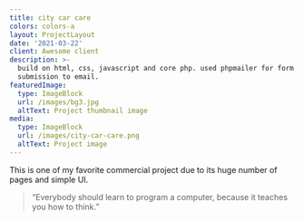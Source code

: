 ```yaml
---
title: city car care
colors: colors-a
layout: ProjectLayout
date: '2021-03-22'
client: Awesome client
description: >-
  build on html, css, javascript and core php. used phpmailer for form
  submission to email.
featuredImage:
  type: ImageBlock
  url: /images/bg3.jpg
  altText: Project thumbnail image
media:
  type: ImageBlock
  url: /images/city-car-care.png
  altText: Project image
---
```

This is one of my favorite commercial project due to its huge number of pages and simple UI.

> “Everybody should learn to program a computer, because it teaches you how to think.”

